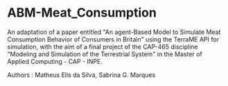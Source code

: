 # ABM-Meat_Consumption
An adaptation of a paper entitled "An agent-Based Model to Simulate Meat Consumption Behavior of Consumers in Britain" using the TerraME API for simulation, with the aim of a final project of the CAP-465 discipline "Modeling and Simulation of the Terrestrial System" in the Master of Applied Computing - CAP - INPE.


Authors : Matheus Elis da Silva, Sabrina G. Marques
